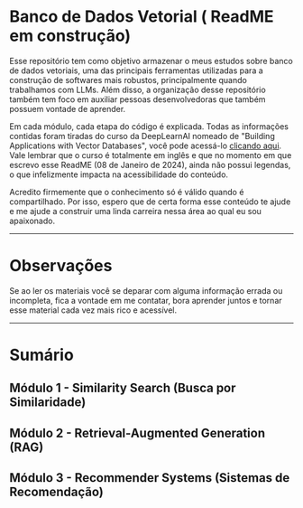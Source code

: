 # Banco de Dados Vetorial ( ReadME em construção)
Esse repositório tem como objetivo armazenar o meus estudos sobre banco de dados vetoriais, uma das principais ferramentas utilizadas para a construção de softwares mais robustos, principalmente quando trabalhamos com LLMs. Além disso, a organização desse repositório também tem foco em auxiliar pessoas desenvolvedoras que também possuem vontade de aprender. 

Em cada módulo, cada etapa do código é explicada. Todas as informações contidas foram tiradas do curso da DeepLearnAI nomeado de "Building Applications with Vector Databases", você pode acessá-lo [clicando aqui](https://learn.deeplearning.ai/courses/building-applications-vector-databases). Vale lembrar que o curso é totalmente em inglês e que no momento em que escrevo esse ReadME (08 de Janeiro de 2024), ainda não possui legendas, o que infelizmente impacta na acessibilidade do conteúdo. 

Acredito firmemente que o conhecimento só é válido quando é compartilhado. Por isso, espero que de certa forma esse conteúdo te ajude e me ajude a construir uma linda carreira nessa área ao qual eu sou apaixonado.

---

# Observações

Se ao ler os materiais você se deparar com alguma informação errada ou incompleta, fica a vontade em me contatar, bora aprender juntos e tornar esse material cada vez mais rico e acessível. 

---

# Sumário

## **Módulo 1** - Similarity Search (Busca por Similaridade)
## **Módulo 2** - Retrieval-Augmented Generation  (RAG)
## **Módulo 3** - Recommender Systems (Sistemas de Recomendação)
